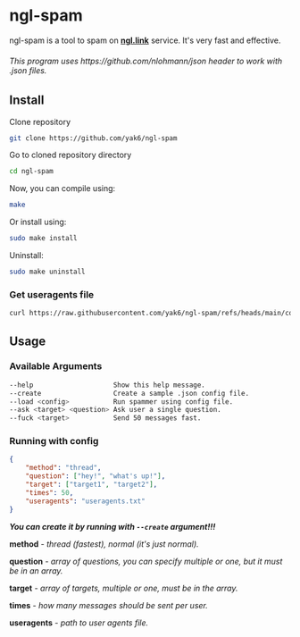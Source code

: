 # ngl-spam
ngl-spam is a tool to spam on **[ngl.link](https://ngl.link/)** service. It's very fast and effective.

<h6>This program uses https://github.com/nlohmann/json header to work with .json files.</h6>

## Install 
Clone repository

```bash
git clone https://github.com/yak6/ngl-spam
```
Go to cloned repository directory

```bash
cd ngl-spam
```
Now, you can compile using:
```bash
make
```
Or install using:
```bash
sudo make install
```
Uninstall:
```bash
sudo make uninstall
```
### Get useragents file
```bash
curl https://raw.githubusercontent.com/yak6/ngl-spam/refs/heads/main/config/useragents.txt > useragents.txt
```

## Usage
### Available Arguments
```bash
--help                    Show this help message.
--create                  Create a sample .json config file.
--load <config>           Run spammer using config file.
--ask <target> <question> Ask user a single question.
--fuck <target>           Send 50 messages fast.
```

### Running with config

```json
{
    "method": "thread", 
    "question": ["hey!", "what's up!"],
    "target": ["target1", "target2"],
    "times": 50,
    "useragents": "useragents.txt"
}
```
***You can create it by running with `--create` argument!!!***

**method** - *thread (fastest), normal (it's just normal).*

**question** - *array of questions, you can specify multiple or one, but it must be in an array.*

**target** - *array of targets, multiple or one, must be in the array.*

**times** - *how many messages should be sent per user.*

**useragents** - *path to user agents file.*

